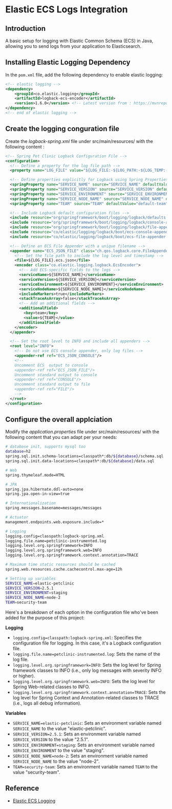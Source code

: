 # Elastic ECS Logs Integration

## Introduction

A basic setup for logging with Elastic Common Schema (ECS) in Java, allowing you to send logs from your application to Elasticsearch. 

## Installing Elastic Logging Dependency

In the `pom.xml` file, add the following dependency to enable elastic logging:

```xml
<!-- elastic logging -->
<dependency>
    <groupId>co.elastic.logging</groupId>
    <artifactId>logback-ecs-encoder</artifactId>
    <version>1.6.0</version> <!-- Latest version from : https://mvnrepository.com/artifact/co.elastic.logging/ecs-logging-core -->
</dependency>
<!-- end of elastic logging -->
```

## Create the logging conguration file

Create the _logback-spring.xml_ file under src/main/resources/ with the following content :

```xml
<!-- Spring Pet Clinic Logback Configuration File -->
<configuration>
  <!-- Define a property for the log file path -->
  <property name="LOG_FILE" value="${LOG_FILE:-${LOG_PATH:-${LOG_TEMP:-${java.io.tmpdir:-/tmp}}}/spring.log}"/>

  <!-- Define properties explicitly for Logback using Spring Properties -->
  <springProperty name="SERVICE_NAME" source="SERVICE_NAME" defaultValue="elastic-petclinic"/>
  <springProperty name="SERVICE_VERSION" source="SERVICE_VERSION" defaultValue="1.0.0"/>
  <springProperty name="SERVICE_ENVIRONMENT" source="SERVICE_ENVIRONMENT" defaultValue="development"/>
  <springProperty name="SERVICE_NODE_NAME" source="SERVICE_NODE_NAME" defaultValue="node-1"/>
  <springProperty name="TEAM" source="TEAM" defaultValue="default-team"/>

  <!-- Include Logback default configuration files -->
  <include resource="org/springframework/boot/logging/logback/defaults.xml"/>
  <include resource="org/springframework/boot/logging/logback/console-appender.xml"/>
  <include resource="org/springframework/boot/logging/logback/file-appender.xml"/>
  <include resource="co/elastic/logging/logback/boot/ecs-console-appender.xml"/>
  <include resource="co/elastic/logging/logback/boot/ecs-file-appender.xml"/>

  <!-- Define an ECS File Appender with a unique filename -->
  <appender name="ECS_JSON_FILE" class="ch.qos.logback.core.FileAppender">
    <!-- Set the file path to include the log level and timestamp -->
    <file>${LOG_FILE}.ecs.json</file>
    <encoder class="co.elastic.logging.logback.EcsEncoder">
      <!-- Add ECS-specific fields to the logs -->
      <serviceName>${SERVICE_NAME}</serviceName>
      <serviceVersion>${SERVICE_VERSION}</serviceVersion>
      <serviceEnvironment>${SERVICE_ENVIRONMENT}</serviceEnvironment>
      <serviceNodeName>${SERVICE_NODE_NAME}</serviceNodeName>
      <includeMarkers>true</includeMarkers>
      <stackTraceAsArray>false</stackTraceAsArray>
      <!-- Add an additional fields -->
      <additionalField>
        <key>team</key>
        <value>${TEAM}</value>
      </additionalField>
    </encoder>
  </appender>

  <!-- Set the root level to INFO and include all appenders -->
  <root level="INFO">
    <!-- Do not use ECS console appender, only log files -->
    <appender-ref ref="ECS_JSON_CONSOLE"/>
    <!--
    Uncomment ECS  output to console
    <appender-ref ref="ECS_JSON_FILE"/>
    Uncomment standard output to console
    <appender-ref ref="CONSOLE"/>
    Uncomment standard output to file
    <appender-ref ref="FILE"/> 
    -->
  </root>
</configuration>
```

## Configure the overall applciation

Modify the _application.properties_ file under src/main/resources/ with the following content that you can adapt per your needs:

```bash
# database init, supports mysql too
database=h2
spring.sql.init.schema-locations=classpath*:db/${database}/schema.sql
spring.sql.init.data-locations=classpath*:db/${database}/data.sql

# Web
spring.thymeleaf.mode=HTML

# JPA
spring.jpa.hibernate.ddl-auto=none
spring.jpa.open-in-view=true

# Internationalization
spring.messages.basename=messages/messages

# Actuator
management.endpoints.web.exposure.include=*

# Logging
logging.config=classpath:logback-spring.xml
logging.file.name=petclinic-instrumented.log
logging.level.org.springframework=INFO
logging.level.org.springframework.web=INFO
logging.level.org.springframework.context.annotation=TRACE

# Maximum time static resources should be cached
spring.web.resources.cache.cachecontrol.max-age=12h

# Setting up variables
SERVICE_NAME=elastic-petclinic
SERVICE_VERSION=2.5.1
SERVICE_ENVIRONMENT=staging
SERVICE_NODE_NAME=node-2
TEAM=security-team
```

Here's a breakdown of each option in the configuration file who've been added for the purpose of this project:

**Logging**

* `logging.config=classpath:logback-spring.xml`: Specifies the configuration file for logging. In this case, it's a Logback configuration file.
* `logging.file.name=petclinic-instrumented.log`: Sets the name of the log file.
* `logging.level.org.springframework=INFO`: Sets the log level for Spring framework classes to INFO (i.e., only log messages with severity INFO or higher).
* `logging.level.org.springframework.web=INFO`: Sets the log level for Spring Web-related classes to INFO.
* `logging.level.org.springframework.context.annotation=TRACE`: Sets the log level for Spring Context and Annotation-related classes to TRACE (i.e., logs all debug information).

**Variables**

* `SERVICE_NAME=elastic-petclinic`: Sets an environment variable named `SERVICE_NAME` to the value "elastic-petclinic".
* `SERVICE_VERSION=2.5.1`: Sets an environment variable named `SERVICE_VERSION` to the value "2.5.1".
* `SERVICE_ENVIRONMENT=staging`: Sets an environment variable named `SERVICE_ENVIRONMENT` to the value "staging".
* `SERVICE_NODE_NAME=node-2`: Sets an environment variable named `SERVICE_NODE_NAME` to the value "node-2".
* `TEAM=security-team`: Sets an environment variable named `TEAM` to the value "security-team".

## Reference

* [Elastic ECS Logging](https://www.elastic.co/guide/en/ecs-logging/java/current/setup.html)